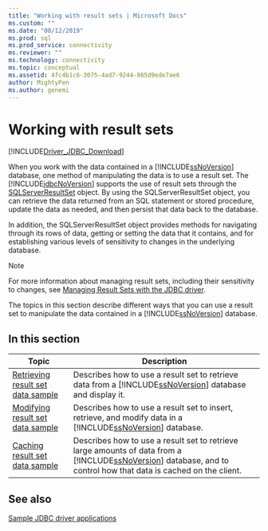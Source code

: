 ```yaml
---
title: "Working with result sets | Microsoft Docs"
ms.custom: ""
ms.date: "08/12/2019"
ms.prod: sql
ms.prod_service: connectivity
ms.reviewer: ""
ms.technology: connectivity
ms.topic: conceptual
ms.assetid: 4fc4b1c6-3075-4ad7-9244-865d9ede7ae6
author: MightyPen
ms.author: genemi
---
```


# Working with result sets

[!INCLUDE[Driver_JDBC_Download](../../../includes/driver_jdbc_download.md)]

When you work with the data contained in a [!INCLUDE[ssNoVersion](../../../includes/ssnoversion-md.md)] database, one method of manipulating the data is to use a result set. The [!INCLUDE[jdbcNoVersion](../../../includes/jdbcnoversion_md.md)] supports the use of result sets through the [SQLServerResultSet](../../../connect/jdbc/reference/sqlserverresultset-class.md) object. By using the SQLServerResultSet object, you can retrieve the data returned from an SQL statement or stored procedure, update the data as needed, and then persist that data back to the database.  
  
In addition, the SQLServerResultSet object provides methods for navigating through its rows of data, getting or setting the data that it contains, and for establishing various levels of sensitivity to changes in the underlying database.  
  
> [!NOTE]  
> For more information about managing result sets, including their sensitivity to changes, see [Managing Result Sets with the JDBC driver](../../../connect/jdbc/managing-result-sets-with-the-jdbc-driver.md).  
  
The topics in this section describe different ways that you can use a result set to manipulate the data contained in a [!INCLUDE[ssNoVersion](../../../includes/ssnoversion-md.md)] database.  
  
## In this section  
  
| Topic                                                                                           | Description                                                                                                                                                                                             |
| ----------------------------------------------------------------------------------------------- | ------------------------------------------------------------------------------------------------------------------------------------------------------------------------------------------------------- |
| [Retrieving result set data sample](../../../connect/jdbc/code-samples/retrieving-result-set-data-sample.md) | Describes how to use a result set to retrieve data from a [!INCLUDE[ssNoVersion](../../../includes/ssnoversion-md.md)] database and display it.                                                         |
| [Modifying result set data sample](../../../connect/jdbc/code-samples/modifying-result-set-data-sample.md)   | Describes how to use a result set to insert, retrieve, and modify data in a [!INCLUDE[ssNoVersion](../../../includes/ssnoversion-md.md)] database.                                                      |
| [Caching result set data sample](../../../connect/jdbc/code-samples/caching-result-set-data-sample.md)       | Describes how to use a result set to retrieve large amounts of data from a [!INCLUDE[ssNoVersion](../../../includes/ssnoversion-md.md)] database, and to control how that data is cached on the client. |
  
## See also  

[Sample JDBC driver applications](../../../connect/jdbc/code-samples/sample-jdbc-driver-applications.md)  
  
